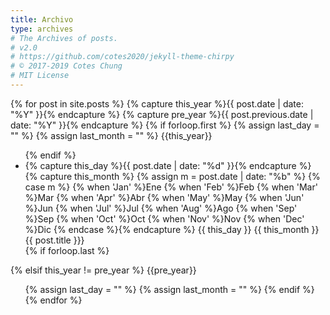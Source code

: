 ```yaml
---
title: Archivo
type: archives
# The Archives of posts.
# v2.0
# https://github.com/cotes2020/jekyll-theme-chirpy
# © 2017-2019 Cotes Chung
# MIT License
---
```


<div id="archives" class="pl-xl-2">
{% for post in site.posts %}
  {% capture this_year %}{{ post.date | date: "%Y" }}{% endcapture %}
  {% capture pre_year %}{{ post.previous.date | date: "%Y" }}{% endcapture %}
  {% if forloop.first %}
    {% assign last_day = "" %}
    {% assign last_month = "" %}
  <span class="lead">{{this_year}}</span>
  <ul class="list-unstyled">
  {% endif %}
    <li>
      <div>
        {% capture this_day %}{{ post.date | date: "%d" }}{% endcapture %}
        {% capture this_month %} {% assign m = post.date | date: "%b" %} {% case m %} {% when 'Jan' %}Ene {% when 'Feb' %}Feb {% when 'Mar' %}Mar {% when 'Apr' %}Abr {% when 'May' %}May {% when 'Jun' %}Jun {% when 'Jul' %}Jul {% when 'Aug' %}Ago {% when 'Sep' %}Sep {% when 'Oct' %}Oct {% when 'Nov' %}Nov {% when 'Dec' %}Dic {% endcase %}{% endcapture %} {{ this_day }} {{ this_month }} {{ post.title }}}</a>
      </div>
    </li>
  {% if forloop.last %}
  </ul>
  {% elsif this_year != pre_year %}
  </ul>
  <span class="lead">{{pre_year}}</span>
  <ul class="list-unstyled">
    {% assign last_day = "" %}
    {% assign last_month = "" %}
  {% endif %}
{% endfor %}
</div>
